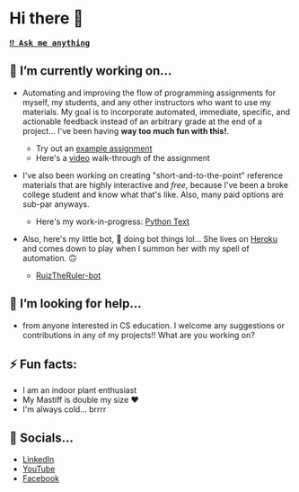 # Hi there 👋
<kbd><strong>[⁉️ Ask me anything](https://github.com/RuizTheRuler/RuizTheRuler/issues/new?assignees=RuizTheRuler&labels=ama&template=ama.md&title=%5BAMA%5D)</strong>

## 🔭 I’m currently working on...
-  Automating and improving the flow of programming assignments for myself, my students, and any other instructors who want to use my materials. My goal is to incorporate automated, immediate, specific, and actionable feedback instead of an arbitrary grade at the end of a project... I've been having **way too much fun with this!**.
    - Try out an [example assignment](https://classroom.github.com/a/AXBkx-W5) 
    - Here's a [video](https://youtu.be/gdc-SYhRFCM) walk-through of the assignment  
    
-  I've also been working on creating "short-and-to-the-point" reference materials that are highly interactive and *free*, because I've been a broke college student and know what that's like. Also, many paid options are sub-par anyways.
    - Here's my work-in-progress: [Python Text](https://cs-1400.github.io/)

- Also, here's my little bot, :robot:   doing bot things lol... She lives on [Heroku](https://www.heroku.com/) and comes down to play when I summon her with my spell of automation. :upside_down_face: 
    - [RuizTheRuler-bot](https://github.com/RuizTheRuler-bot)

## 🤔 I’m looking for help...
-  from anyone interested in CS education. I welcome any suggestions or contributions in any of my projects!! What are you working on?

## ⚡ Fun facts: 
- I am an indoor plant enthusiast
- My Mastiff is double my size :heart:
- I'm always cold... brrrr

## :unicorn: Socials...
- [LinkedIn](https://www.linkedin.com/in/biancaburton/)
- [YouTube](https://www.youtube.com/user/StopTalkingNonsense1/featured)
- [Facebook](https://www.facebook.com/bianca.the.ruler)
